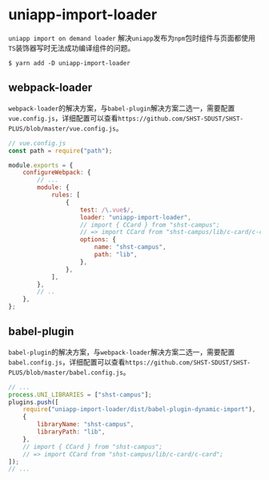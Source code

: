 # uniapp-import-loader
`uniapp import on demand loader` 解决`uniapp`发布为`npm`包时组件与页面都使用`TS`装饰器写时无法成功编译组件的问题。

```shell
$ yarn add -D uniapp-import-loader
```

## webpack-loader

`webpack-loader`的解决方案，与`babel-plugin`解决方案二选一，需要配置`vue.config.js`，详细配置可以查看`https://github.com/SHST-SDUST/SHST-PLUS/blob/master/vue.config.js`。

```javascript
// vue.config.js
const path = require("path");

module.exports = {
    configureWebpack: {
        // ...
        module: {
            rules: [
                {
                    test: /\.vue$/,
                    loader: "uniapp-import-loader", 
                    // import { CCard } from "shst-campus"; 
                    // => import CCard from "shst-campus/lib/c-card/c-card";
                    options: {
                        name: "shst-campus",
                        path: "lib",
                    },
                },
            ],
        },
        // ..
    },
};
```

## babel-plugin

`babel-plugin`的解决方案，与`webpack-loader`解决方案二选一，需要配置`babel.config.js`，详细配置可以查看`https://github.com/SHST-SDUST/SHST-PLUS/blob/master/babel.config.js`。

```javascript
// ...
process.UNI_LIBRARIES = ["shst-campus"];
plugins.push([
    require("uniapp-import-loader/dist/babel-plugin-dynamic-import"),
    {
        libraryName: "shst-campus",
        libraryPath: "lib",
    },
    // import { CCard } from "shst-campus";
    // => import CCard from "shst-campus/lib/c-card/c-card";
]);
// ...
```